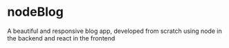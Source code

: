# nodeBlog
A beautiful and responsive blog app, developed from scratch using node in the backend and react in the frontend
